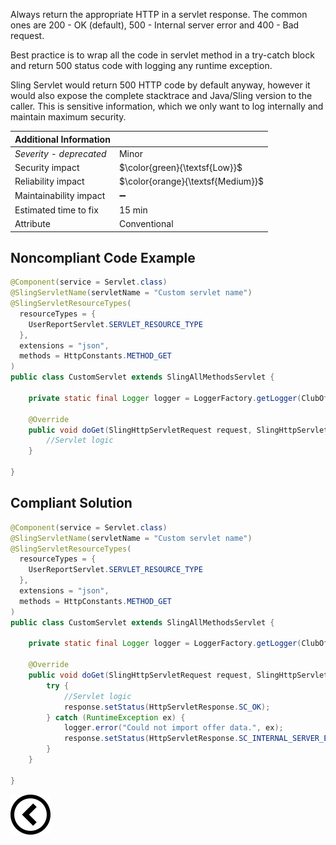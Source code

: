 <p>
    Always return the appropriate HTTP in a servlet response. The common ones are 200 - OK (default), 500 - Internal server error and 400 - Bad request. </p><p>
    Best practice is to wrap all the code in servlet method in a try-catch block and return 500 status code with logging any runtime exception. </p><p>
    Sling Servlet would return 500 HTTP code by default anyway, however it would also expose the complete stacktrace and Java/Sling version to the caller. 
    This is sensitive information, which we only want to log internally and maintain maximum security.</p>

| Additional Information |                                   |
|------------------------|-----------------------------------|
| _Severity - deprecated_| Minor                             | 
| Security impact        | $\color{green}{\textsf{Low}}$     |
| Reliability impact     | $\color{orange}{\textsf{Medium}}$ |
| Maintainability impact | :heavy_minus_sign:                |
| Estimated time to fix  | 15 min                            |
| Attribute              | Conventional                      |

<h2>Noncompliant Code Example</h2>

```java
@Component(service = Servlet.class)
@SlingServletName(servletName = "Custom servlet name")
@SlingServletResourceTypes(
  resourceTypes = {
    UserReportServlet.SERVLET_RESOURCE_TYPE
  },
  extensions = "json",
  methods = HttpConstants.METHOD_GET
)
public class CustomServlet extends SlingAllMethodsServlet {

    private static final Logger logger = LoggerFactory.getLogger(ClubOfferImportServlet.class);

    @Override
    public void doGet(SlingHttpServletRequest request, SlingHttpServletResponse response) throws ServletException, IOException {
        //Servlet logic
    }

}
```

<h2>Compliant Solution</h2>

```java
@Component(service = Servlet.class)
@SlingServletName(servletName = "Custom servlet name")
@SlingServletResourceTypes(
  resourceTypes = {
    UserReportServlet.SERVLET_RESOURCE_TYPE
  },
  extensions = "json",
  methods = HttpConstants.METHOD_GET
)
public class CustomServlet extends SlingAllMethodsServlet {

    private static final Logger logger = LoggerFactory.getLogger(ClubOfferImportServlet.class);

    @Override
    public void doGet(SlingHttpServletRequest request, SlingHttpServletResponse response) throws ServletException, IOException {
        try {
            //Servlet logic
            response.setStatus(HttpServletResponse.SC_OK);
        } catch (RuntimeException ex) {
            logger.error("Could not import offer data.", ex);
            response.setStatus(HttpServletResponse.SC_INTERNAL_SERVER_ERROR);
        }
    }

}
```

[![Back to overview](back.svg)](../../README.md)
